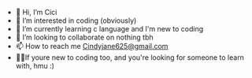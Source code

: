 - 👋 Hi, I’m Cici
- 👀 I’m interested in coding (obviously)
- 🌱 I’m currently learning c language and I'm new to coding 
- 💞️ I’m looking to collaborate on nothing tbh 
- 📫 How to reach me Cindyjane625@gmail.com
- 👩‍💼If youre new to coding too, and you're looking for someone to learn with, hmu :) 

<!---
Candycane45/Candycane45 is a ✨ special ✨ repository because its `README.md` (this file) appears on your GitHub profile.
You can click the Preview link to take a look at your changes.
--->
